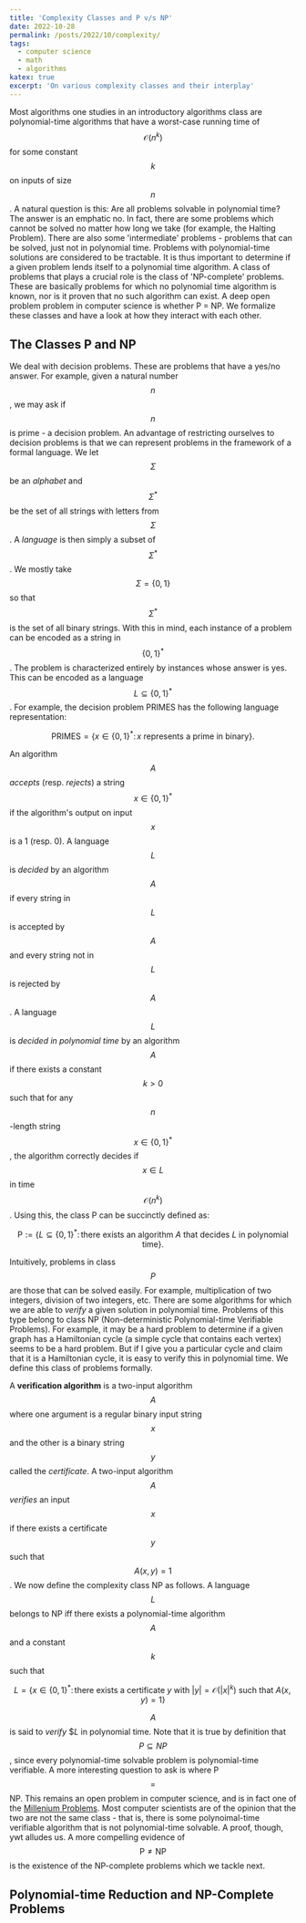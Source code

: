 ```yaml
---
title: 'Complexity Classes and P v/s NP'
date: 2022-10-28
permalink: /posts/2022/10/complexity/
tags:
  - computer science
  - math
  - algorithms
katex: true
excerpt: 'On various complexity classes and their interplay'
---
```


Most algorithms one studies in an introductory algorithms class are polynomial-time algorithms that have a worst-case running time of $$\mathcal{O}(n^k)$$ for some constant $$k$$ on inputs of size $$n$$. A natural question is this: Are all problems solvable in polynomial time? The answer is an emphatic no. In fact, there are some problems which cannot be solved no matter how long we take (for example, the Halting Problem). There are also some 'intermediate' problems - problems that can be solved, just not in polynomial time. Problems with polynomial-time solutions are considered to be tractable. It is thus important to determine if a given problem lends itself to a polynomial time algorithm. A class of problems that plays a crucial role is the class of 'NP-complete' problems. These are basically problems for which no polynomial time algorithm is known, nor is it proven that no such algorithm can exist. A deep open problem problem in computer science is whether P = NP. We formalize these classes and have a look at how they interact with each other.

## The Classes P and NP

We deal with decision problems. These are problems that have a yes/no answer. For example, given a natural number $$n$$, we may ask if $$n$$ is prime - a decision problem. An advantage of restricting ourselves to decision problems is that we can represent problems in the framework of a formal language. We let $$\Sigma$$ be an *alphabet* and $$\Sigma^*$$ be the set of all strings with letters from $$\Sigma$$. A *language* is then simply a subset of $$\Sigma^*$$. We mostly take $$\Sigma = \{0,1\}$$ so that $$\Sigma^*$$ is the set of all binary strings. With this in mind, each instance of a problem can be encoded as a string in $$\{0,1\}^*$$. The problem is characterized entirely by instances whose answer is yes. This can be encoded as a language $$L \subseteq \{0,1\}^*$$. For example, the decision problem PRIMES has the following language representation:

$$
  \text{PRIMES} = \left\{ x \in \{0,1\}^* \colon x \text{ represents a prime in binary} \right\}.
$$

An algorithm $$A$$ *accepts* (resp. *rejects*) a string $$x \in \{0,1\}^*$$ if the algorithm's output on input $$x$$ is a 1 (resp. 0). A language $$L$$ is *decided* by an algorithm $$A$$ if every string in $$L$$ is accepted by $$A$$ and every string not in $$L$$ is rejected by $$A$$. A language $$L$$ is *decided in polynomial time* by an algorithm $$A$$ if there exists a constant $$k > 0$$ such that for any $$n$$-length string $$x \in \{0,1\}^*$$, the algorithm correctly decides if $$x \in L$$ in time $$\mathcal{O}(n^k)$$.  Using this, the class P can be succinctly defined as:

$$
  \text{P} := \left\{ L \subseteq \{0,1\}^* \colon \text{there exists an algorithm } A \text{ that decides } L \text{ in polynomial time} \right\}.
$$

Intuitively, problems in class $$P$$ are those that can be solved easily. For example, multiplication of two integers, division of two integers, etc. There are some algorithms for which we are able to *verify* a given solution in polynomial time. Problems of this type belong to class NP (Non-deterministic Polynomial-time Verifiable Problems). For example, it may be a hard problem to determine if a given graph has a Hamiltonian cycle (a simple cycle that contains each vertex) seems to be a hard problem. But if I give you a particular cycle and claim that it is a Hamiltonian cycle, it is easy to verify this in polynomial time. We define this class of problems formally.

A **verification algorithm** is a two-input algorithm $$A$$ where one argument is a regular binary input string $$x$$ and the other is a binary string $$y$$ called the *certificate*. A two-input algorithm $$A$$ *verifies* an input $$x$$ if there exists a certificate $$y$$ such that $$A(x,y) = 1$$. We now define the complexity class NP as follows. A language $$L$$ belongs to NP iff there exists a polynomial-time algorithm $$A$$ and a constant $$k$$ such that

$$
  L = \left\{x \in \{0,1\}^* \colon \text{there exists a certificate } y \text{ with } \lvert y \rvert = \mathcal{O}\left( \lvert x \rvert^k \right) \text{ such that } A(x,y) = 1 \right\}
$$

$$A$$ is said to *verify* $$L$ in polynomial time. Note that it is true by definition that $$P \subseteq NP$$, since every polynomial-time solvable problem is polynomial-time verifiable. A more interesting question to ask is where P $$=$$ NP. This remains an open problem in computer science, and is in fact one of the [Millenium Problems](https://www.google.com/search?q=millennium+problems&oq=millenium+pr&aqs=chrome.1.69i57j0i10i433i512j0i10i512l4j46i10i175i199i512j0i10i512l2j0i10i457i512.2468j0j7&sourceid=chrome&ie=UTF-8). Most computer scientists are of the opinion that the two are not the same class - that is, there is some polynoimal-time verifiable algorithm that is not polynomial-time solvable. A proof, though, ywt alludes us. A more compelling evidence of $$\text{P} \neq \text{NP}$$ is the existence of the NP-complete problems which we tackle next. 

## Polynomial-time Reduction and NP-Complete Problems


